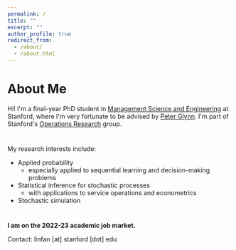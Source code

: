 ```yaml
---
permalink: /
title: ""
excerpt: ""
author_profile: true
redirect_from: 
  - /about/
  - /about.html
---
```


About Me
======
Hi! I'm a final-year PhD student in [Management Science and Engineering](https://msande.stanford.edu/) at Stanford, where I'm very fortunate to be advised by [Peter Glynn](https://web.stanford.edu/~glynn/). I'm part of Stanford's [Operations Research](https://or.stanford.edu/) group.
#   
My research interests include:
- Applied probability
  - especially applied to sequential learning and decision-making problems
- Statistical inference for stochastic processes
  - with applications to service operations and econometrics
- Stochastic simulation
#    
**I am on the 2022-23 academic job market.**    

Contact: linfan [at] stanford [dot] edu



